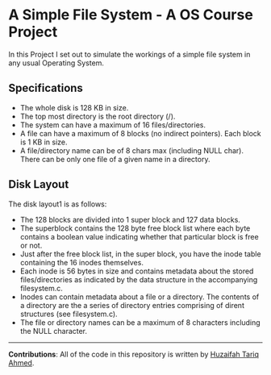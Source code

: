 # A Simple File System - A OS Course Project

In this Project I set out to simulate the workings of a simple file system in any usual Operating System.

## Specifications

- The whole disk is 128 KB in size.
- The top most directory is the root directory (/).
- The system can have a maximum of 16 files/directories.
- A file can have a maximum of 8 blocks (no indirect pointers). Each block is 1 KB in size.
- A file/directory name can be of 8 chars max (including NULL char). There can be only one file of a given name in a directory.

## Disk Layout

The disk layout1 is as follows: 

- The 128 blocks are divided into 1 super block and 127 data blocks.
- The superblock contains the 128 byte free block list where each byte contains a boolean value indicating whether that particular block is free or not.
- Just after the free block list, in the super block, you have the inode table containing the 16 inodes themselves.
- Each inode is 56 bytes in size and contains metadata about the stored files/directories as indicated by the data structure in the accompanying filesystem.c.
- Inodes can contain metadata about a file or a directory. The contents of a directory are the a series of directory entries comprising of dirent structures (see filesystem.c).
- The file or directory names can be a maximum of 8 characters including the NULL character.


--- 

**Contributions**: All of the code in this repository is written by [Huzaifah Tariq Ahmed](https://github.com/huzaifahtariqahmed). 
